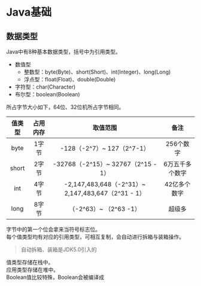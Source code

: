 # Java基础
## 数据类型
Java中有8种基本数据类型，括号中为引用类型。
- 数值型
    - 整数型：byte(Byte)、short(Short)、int(Integer)、long(Long)
    - 浮点型：float(Float)、double(Double)
- 字符型：char(Character)
- 布尔型：boolean(Boolean)

所占字节大小如下，64位、32位机所占字节相同。

|值类型|占用内存|取值范围|备注|
|:-:|:-:|:-:|:-:|
|byte|1字节|-128（-2^7）~ 127（2^7-1）|256个数字|
|short|2字节|-32768（-2^15）~ 32767（2^15 - 1）|6万五千多个数字|
|int|4字节|-2,147,483,648（-2^31）~ 2,147,483,647（2^31 - 1）|42亿多个数字|
|long|8字节|（-2^63）~ （2^63 -1）|超级多|

字节中的第一个位会拿来当符号标志位。  
每个值类型均有对应的引用类型，可相互复制，会自动进行拆箱与装箱操作。
> 自动拆箱、装箱是JDK5.0引入的

值类型存储在栈中。  
应用类型存储在堆中。  
Boolean值比较特殊，Boolean会被编译成